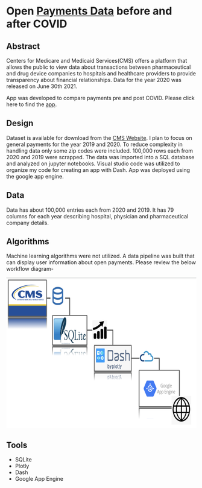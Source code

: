 # Open [Payments Data](https://www.cms.gov/OpenPayments/Data) before and after COVID

## Abstract

Centers for Medicare and Medicaid Services(CMS) offers a platform that allows the public to view data about transactions between pharmaceutical and drug device companies to hospitals and healthcare providers to provide transparency about financial relationships. Data for the year 2020 was released on June 30th 2021. 

App was developed to compare payments pre and post COVID. Please click here to find the [app](https://cms-openpayments-dot-metis-engineering-319923.wl.r.appspot.com/). 

## Design

Dataset is available for download from the [CMS Website](https://www.cms.gov/OpenPayments/Data/Dataset-Downloads). I plan to focus on general payments for the year 2019 and 2020. To reduce complexity in handling data only some zip codes were included. 100,000 rows each from 2020 and 2019 were scrapped. The data was imported into a SQL database and analyzed on jupyter notebooks. Visual studio code was utilized to organize my code for creating an app with Dash. App was deployed using the google app engine. 

## Data

Data has about 100,000 entries each from 2020 and 2019. It has 79 columns for each year describing hospital, physician and pharmaceutical company details.

## Algorithms

Machine learning algorithms were not utilized. A data pipeline was built that can display user information about open payments. Please review the below workflow diagram- 

<img src="Screen Shot 2021-07-22 at 4.05.56 PM.png" alt="Project_architecture" width="600" height = "400"/> 

## Tools
* SQLite
* Plotly
* Dash
* Google App Engine



